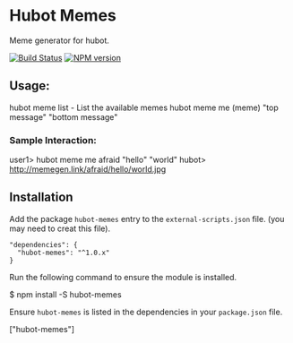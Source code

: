 # Hubot Memes

Meme generator for hubot.

[![Build Status](https://travis-ci.org/waynegraham/hubot-memes.png)](https://travis-ci.org/waynegraham/hubot-memes) [![NPM version](https://badge.fury.io/js/hubot-memes.png)](http://badge.fury.io/js/hubot-memes)

## Usage:

hubot meme list - List the available memes
hubot meme me (meme) "top message" "bottom message"

### Sample Interaction:

  user1> hubot meme me afraid "hello" "world"
  hubot> http://memegen.link/afraid/hello/world.jpg

## Installation

Add the package `hubot-memes` entry to the `external-scripts.json` file.
(you may need to creat this file).

```
"dependencies": {
  "hubot-memes": "^1.0.x"
}
```

Run the following command to ensure the module is installed.

  $ npm install -S hubot-memes

Ensure `hubot-memes` is listed in the dependencies in your
`package.json` file.

   ["hubot-memes"]
